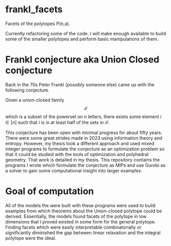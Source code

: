 # frankl_facets
Facets of the polytopes P(n,a).

Currently refactoring some of the code. I will make enough available to build some of the smaller polytopes and perform basic manipulations of them.

# Frankl conjecture aka Union Closed conjecture

Back in the 70s Peter Frankl (possibly someone else) came up with the following conjecture.

Given a union-closed family $$\mathcal{F}$$ which is a subset of the powerset on $n$ letters, there exists some element $i \in [n]$ such that $i$ is in at least half of the sets in $\mathcal{F}$.

This conjecture has been open with minimal progress for about fifty years. There were some great strides made in 2023 using information theory and entropy. However, my thesis took a different approach and used mixed integer programs to formulate the conjecture as an optimization problem so that it could be studied with the tools of optimization and polyhedral geometry. That work is detailed in my thesis. This repository contains the programs I wrote which formulate the conjecture as MIPs and use Gurobi as a solver to gain some computational insight into larger examples.

# Goal of computation
All of the models the were built with these programs were used to build examples from which theorems about the Union-closed polytope could be derived. Essentially, the models found facets of the polytope in low dimensions that I proved existed in some form for the general polytope. Finding facets which were easily interpretable combinatorially or significantly diminished the gap between linear relaxation and the integral polytope were the ideal.
